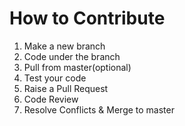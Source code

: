 # How to Contribute
1. Make a new branch
2. Code under the branch
3. Pull from master(optional)
4. Test your code
5. Raise a Pull Request
6. Code Review
7. Resolve Conflicts & Merge to master
